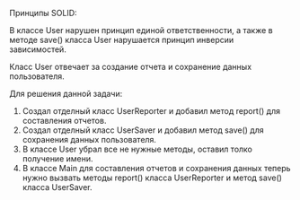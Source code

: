 Принципы SOLID:

В классе User нарушен принцип единой ответственности, а также в методе save() класса User нарушается принцип инверсии зависимостей.

Класс User отвечает за создание отчета и сохранение данных пользователя.

Для решения данной задачи:
1. Создал отделный класс UserReporter и добавил метод report() для составления отчетов.
2. Создал отделный класс UserSaver и добавил метод save() для сохранения данных пользователя.
3. В классе User убрал все не нужные методы, оставил толко получение имени.
4. В классе Main для составления отчетов и сохранения данных теперь нужно вызвать методы report() класса UserReporter и метод save() класса UserSaver.


